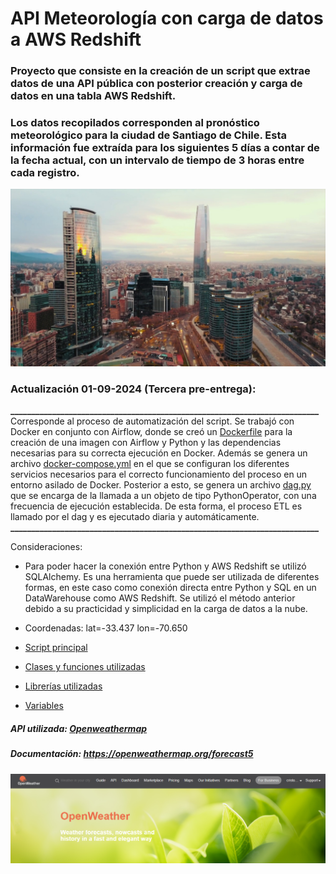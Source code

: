 # API Meteorología con carga de datos a AWS Redshift

### Proyecto que consiste en la creación de un script que extrae datos de una API pública con posterior creación y carga de datos en una tabla AWS Redshift.


### Los datos recopilados corresponden al pronóstico meteorológico para la ciudad de Santiago de Chile. Esta información fue extraída para los siguientes 5 días a contar de la fecha actual, con un intervalo de tiempo de 3 horas entre cada registro.

[![](https://github.com/cristobalqv/API_Meteorolog-a_Carga_AWSRedshift/blob/main/varios/santiago.png)](https://github.com/cristobalqv/API_Meteorolog-a_Carga_AWSRedshift/blob/main/varios/santiago.png)

### Actualización 01-09-2024 (Tercera pre-entrega):
**__________________________________________________________________________**
Corresponde al proceso de automatización del script. Se trabajó con Docker en conjunto con Airflow, donde se creó un [Dockerfile](https://github.com/cristobalqv/API_Meteorolog-a_Carga_AWSRedshift/blob/main/Dockerfile "Dockerfile") para la creación de una imagen con Airflow y Python y las dependencias necesarias para su correcta ejecución en Docker. Además se genera un archivo [docker-compose.yml](https://github.com/cristobalqv/API_Meteorolog-a_Carga_AWSRedshift/blob/main/docker-compose.yml "docker-compose.yml") en el que se configuran los diferentes servicios necesarios para el correcto funcionamiento del proceso en un entorno asilado de Docker. Posterior a esto, se genera un archivo [dag.py](https://github.com/cristobalqv/API_Meteorolog-a_Carga_AWSRedshift/blob/main/dags/dag.py "dag") que se encarga de la llamada a un objeto de tipo PythonOperator, con una frecuencia de ejecución establecida. De esta forma, el proceso ETL es llamado por el dag y es ejecutado diaria y automáticamente.
**__________________________________________________________________________**

Consideraciones:
- Para poder hacer la conexión entre Python y AWS Redshift se utilizó  SQLAlchemy.  Es una herramienta que puede ser utilizada de diferentes formas, en este caso como conexión directa entre Python y SQL en un DataWarehouse como AWS Redshift.
Se utilizó el método anterior debido a su practicidad y simplicidad en la carga de datos a la nube.

- Coordenadas: lat=-33.437   lon=-70.650  

- [Script principal](https://github.com/cristobalqv/API_Meteorolog-a_Carga_AWSRedshift/blob/main/script/main_script.py "Script principal")

- [Clases y funciones utilizadas](https://github.com/cristobalqv/API_Meteorolog-a_Carga_AWSRedshift/blob/main/modulos/utils.py "Clases y funciones utilizadas")
- [Librerías utilizadas](https://github.com/cristobalqv/API_Meteorolog-a_Carga_AWSRedshift/blob/main/requirements.txt "Librerías utilizadas")

- [Variables](https://github.com/cristobalqv/API_Meteorolog-a_Carga_AWSRedshift/blob/main/varios/variables.png "Variables")

##### API utilizada: [Openweathermap](https://openweathermap.org/ "Openweathermap")
##### Documentación: https://openweathermap.org/forecast5

[![](https://github.com/cristobalqv/API_Meteorolog-a_Carga_AWSRedshift/blob/main/varios/openweathermap.png)](https://github.com/cristobalqv/API_Meteorolog-a_Carga_AWSRedshift/blob/main/varios/openweathermap.png)


